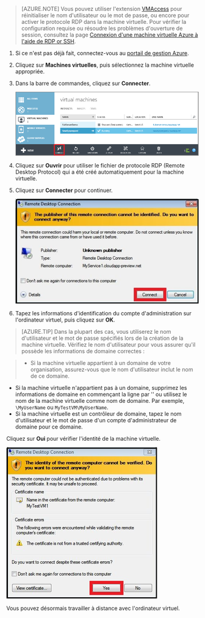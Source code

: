 ﻿<properties services="virtual-machines" title="Connexion à une machine virtuelle exécutant Windows Server" authors="KBDAzure" solutions="" manager="timlt" editor="tysonn" />

>[AZURE.NOTE] Vous pouvez utiliser l'extension [VMAccess](http://go.microsoft.com/fwlink/p/?LinkId=396856) pour réinitialiser le nom d'utilisateur ou le mot de passe, ou encore pour activer le protocole RDP dans la machine virtuelle. Pour vérifier la configuration requise ou résoudre les problèmes d'ouverture de session, consultez la page [Connexion d'une machine virtuelle Azure à l'aide de RDP or SSH](http://go.microsoft.com/fwlink/p/?LinkId=398294).

1. Si ce n'est pas déjà fait, connectez-vous au [portail de gestion Azure](http://manage.windowsazure.com).

2. Cliquez sur **Machines virtuelles**, puis sélectionnez la machine virtuelle appropriée.

3. Dans la barre de commandes, cliquez sur **Connecter**.

	![Log on to the virtual machine](./media/virtual-machines-log-on-win-server/connectwindows.png)

4. Cliquez sur **Ouvrir** pour utiliser le fichier de protocole RDP (Remote Desktop Protocol) qui a été créé automatiquement pour la machine virtuelle.
	
5. Cliquez sur **Connecter** pour continuer.

	![Continue with connecting](./media/virtual-machines-log-on-win-server/connectpublisher.png)

6. Tapez les informations d'identification du compte d'administration sur l'ordinateur virtuel, puis cliquez sur **OK**. 

 >[AZURE.TIP] Dans la plupart des cas, vous utiliserez le nom d'utilisateur et le mot de passe spécifiés lors de la création de la machine virtuelle. Vérifiez le nom d'utilisateur pour vous assurer qu'il possède les informations de domaine correctes :

>- Si la machine virtuelle appartient à un domaine de votre organisation, assurez-vous que le nom d'utilisateur inclut le nom de ce domaine.
- Si la machine virtuelle n'appartient pas à un domaine, supprimez les informations de domaine en commençant la ligne par '\' ou utilisez le nom de la machine virtuelle comme nom de domaine. Par exemple, `\MyUserName` ou `MyTestVM\MyUserName`. 
- Si la machine virtuelle est un contrôleur de domaine, tapez le nom d'utilisateur et le mot de passe d'un compte d'administrateur de domaine pour ce domaine.

Cliquez sur **Oui** pour vérifier l'identité de la machine virtuelle.

![Verify the identity of the machine](./media/virtual-machines-log-on-win-server/connectverify.png)

Vous pouvez désormais travailler à distance avec l'ordinateur virtuel.


<!--HONumber=42-->
